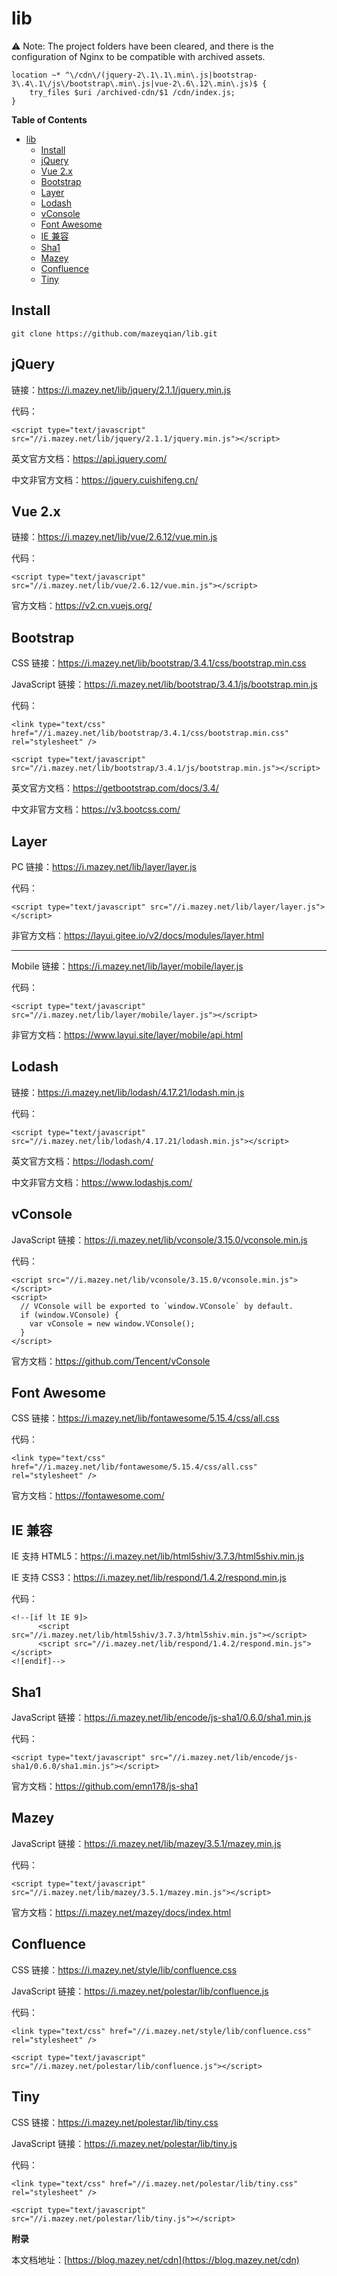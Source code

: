 # lib

⚠️ Note: The project folders have been cleared, and there is the configuration of Nginx to be compatible with archived assets.

```
location ~* ^\/cdn\/(jquery-2\.1\.1\.min\.js|bootstrap-3\.4\.1\/js\/bootstrap\.min\.js|vue-2\.6\.12\.min\.js)$ {
    try_files $uri /archived-cdn/$1 /cdn/index.js;
}
```

**Table of Contents**

- [lib](#lib)
  - [Install](#install)
  - [jQuery](#jquery)
  - [Vue 2.x](#vue-2x)
  - [Bootstrap](#bootstrap)
  - [Layer](#layer)
  - [Lodash](#lodash)
  - [vConsole](#vconsole)
  - [Font Awesome](#font-awesome)
  - [IE 兼容](#ie-兼容)
  - [Sha1](#sha1)
  - [Mazey](#mazey)
  - [Confluence](#confluence)
  - [Tiny](#tiny)

## Install

```
git clone https://github.com/mazeyqian/lib.git
```

<!-- Page - Begin -->

## jQuery

链接：https://i.mazey.net/lib/jquery/2.1.1/jquery.min.js

代码：

```
<script type="text/javascript" src="//i.mazey.net/lib/jquery/2.1.1/jquery.min.js"></script>
```

英文官方文档：https://api.jquery.com/

中文非官方文档：https://jquery.cuishifeng.cn/

## Vue 2.x

链接：https://i.mazey.net/lib/vue/2.6.12/vue.min.js

代码：

```
<script type="text/javascript" src="//i.mazey.net/lib/vue/2.6.12/vue.min.js"></script>
```

官方文档：https://v2.cn.vuejs.org/

## Bootstrap

CSS 链接：https://i.mazey.net/lib/bootstrap/3.4.1/css/bootstrap.min.css

JavaScript 链接：https://i.mazey.net/lib/bootstrap/3.4.1/js/bootstrap.min.js

代码：

```
<link type="text/css" href="//i.mazey.net/lib/bootstrap/3.4.1/css/bootstrap.min.css" rel="stylesheet" />

<script type="text/javascript" src="//i.mazey.net/lib/bootstrap/3.4.1/js/bootstrap.min.js"></script>
```

英文官方文档：https://getbootstrap.com/docs/3.4/

中文非官方文档：https://v3.bootcss.com/

## Layer

PC 链接：https://i.mazey.net/lib/layer/layer.js

代码：

```
<script type="text/javascript" src="//i.mazey.net/lib/layer/layer.js"></script>
```

非官方文档：https://layui.gitee.io/v2/docs/modules/layer.html

---

Mobile 链接：https://i.mazey.net/lib/layer/mobile/layer.js

代码：

```
<script type="text/javascript" src="//i.mazey.net/lib/layer/mobile/layer.js"></script>
```

非官方文档：https://www.layui.site/layer/mobile/api.html

## Lodash

链接：https://i.mazey.net/lib/lodash/4.17.21/lodash.min.js

代码：

```
<script type="text/javascript" src="//i.mazey.net/lib/lodash/4.17.21/lodash.min.js"></script>
```

英文官方文档：https://lodash.com/

中文非官方文档：https://www.lodashjs.com/

## vConsole

JavaScript 链接：https://i.mazey.net/lib/vconsole/3.15.0/vconsole.min.js

代码：

```
<script src="//i.mazey.net/lib/vconsole/3.15.0/vconsole.min.js"></script>
<script>
  // VConsole will be exported to `window.VConsole` by default.
  if (window.VConsole) {
    var vConsole = new window.VConsole();
  }
</script>
```

官方文档：https://github.com/Tencent/vConsole

## Font Awesome

CSS 链接：https://i.mazey.net/lib/fontawesome/5.15.4/css/all.css

代码：

```
<link type="text/css" href="//i.mazey.net/lib/fontawesome/5.15.4/css/all.css" rel="stylesheet" />
```

官方文档：https://fontawesome.com/

## IE 兼容

IE 支持 HTML5：https://i.mazey.net/lib/html5shiv/3.7.3/html5shiv.min.js

IE 支持 CSS3：https://i.mazey.net/lib/respond/1.4.2/respond.min.js

代码：

```
<!--[if lt IE 9]>
      <script src="//i.mazey.net/lib/html5shiv/3.7.3/html5shiv.min.js"></script>
      <script src="//i.mazey.net/lib/respond/1.4.2/respond.min.js"></script>
<![endif]-->
```

## Sha1

JavaScript 链接：https://i.mazey.net/lib/encode/js-sha1/0.6.0/sha1.min.js

代码：

```
<script type="text/javascript" src="//i.mazey.net/lib/encode/js-sha1/0.6.0/sha1.min.js"></script>
```

官方文档：https://github.com/emn178/js-sha1

## Mazey

JavaScript 链接：https://i.mazey.net/lib/mazey/3.5.1/mazey.min.js

代码：

```
<script type="text/javascript" src="//i.mazey.net/lib/mazey/3.5.1/mazey.min.js"></script>
```

官方文档：https://i.mazey.net/mazey/docs/index.html

## Confluence

CSS 链接：https://i.mazey.net/style/lib/confluence.css

JavaScript 链接：https://i.mazey.net/polestar/lib/confluence.js

代码：

```
<link type="text/css" href="//i.mazey.net/style/lib/confluence.css" rel="stylesheet" />

<script type="text/javascript" src="//i.mazey.net/polestar/lib/confluence.js"></script>
```

## Tiny

CSS 链接：https://i.mazey.net/polestar/lib/tiny.css

JavaScript 链接：https://i.mazey.net/polestar/lib/tiny.js

代码：

```
<link type="text/css" href="//i.mazey.net/polestar/lib/tiny.css" rel="stylesheet" />

<script type="text/javascript" src="//i.mazey.net/polestar/lib/tiny.js"></script>
```

**附录**

本文档地址：[https://blog.mazey.net/cdn](https://blog.mazey.net/cdn)

<!-- Page - End -->
